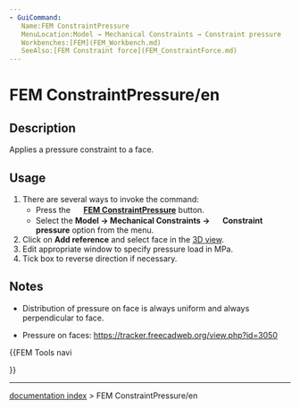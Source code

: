 ```yaml
---
- GuiCommand:
   Name:FEM ConstraintPressure
   MenuLocation:Model → Mechanical Constraints → Constraint pressure
   Workbenches:[FEM](FEM_Workbench.md)
   SeeAlso:[FEM Constraint force](FEM_ConstraintForce.md)
---
```


# FEM ConstraintPressure/en

## Description

Applies a pressure constraint to a face.

## Usage

1.  There are several ways to invoke the command:
    -   Press the **<img src="images/FEM_ConstraintPressure.svg" width=16px> [FEM ConstraintPressure](FEM_ConstraintPressure.md)** button.
    -   Select the **Model → Mechanical Constraints → <img src="images/FEM_ConstraintPressure.svg" width=16px> Constraint pressure** option from the menu.
2.  Click on **Add reference** and select face in the [3D view](3D_view.md).
3.  Edit appropriate window to specify pressure load in MPa.
4.  Tick box to reverse direction if necessary.

## Notes

-   Distribution of pressure on face is always uniform and always perpendicular to face.

-   Pressure on faces: <https://tracker.freecadweb.org/view.php?id=3050>





{{FEM Tools navi

}}

---
[documentation index](../README.md) > FEM ConstraintPressure/en
